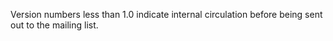Version numbers less than 1.0 indicate internal circulation before being sent
out to the mailing list.
